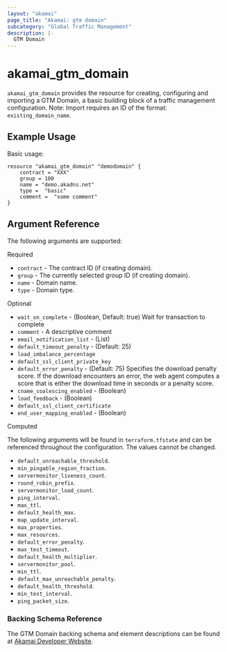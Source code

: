 ```yaml
---
layout: "akamai"
page_title: "Akamai: gtm domain"
subcategory: "Global Traffic Management"
description: |-
  GTM Domain
---
```


# akamai_gtm_domain

`akamai_gtm_domain` provides the resource for creating, configuring and importing a GTM Domain, a basic building block of a traffic management configuration. Note: Import requires an ID of the format: `existing_domain_name`.

## Example Usage

Basic usage:

```hcl
resource "akamai_gtm_domain" "demodomain" {
    contract = "XXX"
    group = 100
    name = "demo.akadns.net"
    type =  "basic"
    comment =  "some comment"
}
```

## Argument Reference

The following arguments are supported:

Required

* `contract` - The contract ID (if creating domain).
* `group` - The currently selected group ID (if creating domain).
* `name` - Domain name.
* `type` - Domain type. 

Optional 

* `wait_on_complete` - (Boolean, Default: true) Wait for transaction to complete
* `comment` - A descriptive comment
* `email_notification_list` - (List)
* `default_timeout_penalty` - (Default: 25)
* `load_imbalance_percentage`
* `default_ssl_client_private_key`
* `default_error_penalty` - (Default: 75) Specifies the download penalty score. If the download encounters an error, the web agent computes a score that is either the download time in seconds or a penalty score.
* `cname_coalescing_enabled` - (Boolean)
* `load_feedback` - (Boolean)
* `default_ssl_client_certificate`
* `end_user_mapping_enabled` - (Boolean)

Computed

The following arguments will be found in `terraform.tfstate` and can be referenced throughout the configuration. The values cannot be changed.

* `default_unreachable_threshold`.
* `min_pingable_region_fraction`.
* `servermonitor_liveness_count`.
* `round_robin_prefix`.
* `servermonitor_load_count`.
* `ping_interval`.
* `max_ttl`.
* `default_health_max`.
* `map_update_interval`.
* `max_properties`.
* `max_resources`.
* `default_error_penalty`.
* `max_test_timeout`.
* `default_health_multiplier`.
* `servermonitor_pool`.
* `min_ttl`.
* `default_max_unreachable_penalty`.
* `default_health_threshold`.
* `min_test_interval`.
* `ping_packet_size`.

### Backing Schema Reference

The GTM Domain backing schema and element descriptions can be found at [Akamai Developer Website](https://developer.akamai.com/api/web_performance/global_traffic_management/v1.html#domain).
